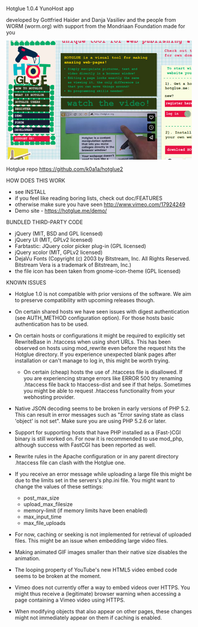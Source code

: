 Hotglue 1.0.4 YunoHost app

developed by Gottfried Haider and Danja Vasiliev
and the people from WORM (worm.org)
with support from the Mondriaan Foundation
made for you

![Screenshot of Example app](./doc/screenshots/example.jpg)

Hotglue repo https://github.com/k0a1a/hotglue2

HOW DOES THIS WORK

  * see INSTALL
  * if you feel like reading boring lists, check out doc/FEATURES
  * otherwise make sure you have seen http://www.vimeo.com/17924249
  * Demo site - https://hotglue.me/demo/


BUNDLED THIRD-PARTY CODE

  * jQuery (MIT, BSD and GPL licensed)
  * jQuery UI (MIT, GPLv2 licensed)
  * Farbtastic: JQuery color picker plug-in (GPL licensed)
  * jQuery xcolor (MIT, GPLv2 licensed)
  * DejaVu Fonts (Copyright (c) 2003 by Bitstream, Inc. All Rights Reserved. Bitstream Vera is a trademark of Bitstream, Inc.)
  * the file icon has been taken from gnome-icon-theme (GPL licensed)


KNOWN ISSUES

  * Hotglue 1.0 is not compatible with prior versions of the software. We aim 
    to preserve compatibility with upcoming releases though.

  * On certain shared hosts we have seen issues with digest authentication (see AUTH_METHOD configuration option). For those hosts basic authentication has to be used.

  * On certain hosts or configurations it might be required to explicitly set RewriteBase in .htaccess when using short URLs. This has been observed on hosts using mod_rewrite even before the request hits the Hotglue directory. If you experience unexpected blank pages after installation or can't manage to log in, this might be worth trying.

	* On certain (cheap) hosts the use of .htaccess file is disallowed. If you are experiencing strange errors like ERROR 500 try renaming .htaccess file back to htaccess-dist and see if that helps. Sometimes you might be able to request .htaccess functionality from your webhosting provider. 
  
  * Native JSON decoding seems to be broken in early versions of PHP 5.2. This can result in error messages such as "Error saving state as class 'object' is not set". Make sure you are using PHP 5.2.6 or later.

  * Support for supporting hosts that have PHP installed as a (Fast-)CGI binary is still worked on. For now it is recommended to use mod_php, although success with FastCGI has been reported as well.

  * Rewrite rules in the Apache configuration or in any parent directory .htaccess file can clash with the Hotglue one.

  * If you receive an error message while uploading a large file this 
    might  be due to the limits set in the servers's php.ini file.
    You might want to change the values of these settings:
    - post_max_size
    - upload_max_filesize
    - memory-limit (if memory limits have been enabled)
    - max_input_time
    - max_file_uploads

  * For now, caching or seeking is not implemented for retrieval of uploaded files. 
    This might be an issue when embedding large video files.

  * Making animated GIF images smaller than their native size disables the animation.

  * The looping property of YouTube's new HTML5 video embed code seems to be broken at the moment.

  * Vimeo does not currently offer a way to embed videos over HTTPS. You might thus receive a (legitimate) browser warning when accessing a page containing a Vimeo video using HTTPS.

  * When modifying objects that also appear on other pages, these changes might not immediately appear on them if caching is enabled.

